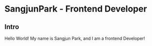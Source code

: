 # SangjunPark - Frontend Developer

## Intro

Hello World!
My name is Sangjun Park,
and I am a frontend Developer!
